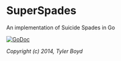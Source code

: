 SuperSpades
===========

An implementation of Suicide Spades in Go

[![GoDoc](https://godoc.org/github.com/tb0yd/superspades?status.png)](https://godoc.org/github.com/tb0yd/superspades)

*Copyright (c) 2014, Tyler Boyd*
